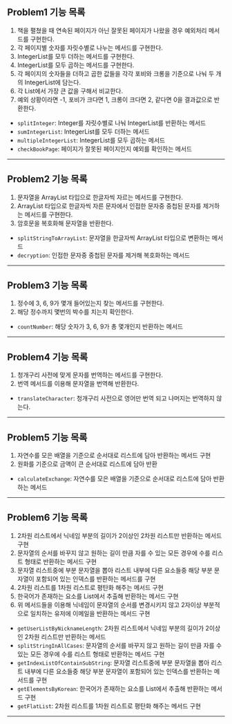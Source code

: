## Problem1 기능 목록
1. 책을 펼쳤을 때 연속된 페이지가 아닌 잘못된 페이지가 나왔을 경우 예외처리 메서드를 구현한다.
2. 각 페이지별 숫자를 자릿수별로 나누는 메서드를 구현한다.
3. IntegerList를 모두 더하는 메서드를 구현한다.
4. IntegerList를 모두 곱하는 메서드를 구현한다.
5. 각 페이지의 숫자들을 더하고 곱한 값들을 각각 포비와 크롱을 기준으로 나눠 두 개의 IntegerList에 담는다.
6. 각 List에서 가장 큰 값을 구해서 비교한다.
7. 예외 상황이라면 -1, 포비가 크다면 1, 크롱이 크다면 2, 같다면 0을 결과값으로 반환한다.

- <code>splitInteger</code>: Integer를 자릿수별로 나눠 IntegerList를 반환하는 메서드
- <code>sumIntegerList</code>: IntegerList를 모두 더하는 메서드
- <code>multipleIntegerList</code>: IntegerList를 모두 곱하는 메서드
- <code>checkBookPage</code>: 페이지가 잘못된 페이지인지 예외를 확인하는 메서드

---

## Problem2 기능 목록
1. 문자열을 ArrayList 타입으로 한글자씩 자르는 메서드를 구현한다.
2. ArrayList 타입으로 한글자씩 자른 문자에서 인접한 문자중 중첩된 문자를 제거하는 메서드를 구현한다.
3. 암호문을 복호화해 문자열을 반환한다.

- <code>splitStringToArrayList</code>: 문자열을 한글자씩 ArrayList 타입으로 변환하는 메서드
- <code>decryption</code>: 인접한 문자중 중첩된 문자를 제거해 복호화하는 메서드
---

## Problem3 기능 목록
1. 정수에 3, 6, 9가 몇개 들어있는지 찾는 메서드를 구현한다.
2. 해당 정수까지 몇번의 박수를 치는지 확인한다.

- <code>countNumber</code>: 해당 숫자가 3, 6, 9가 총 몇개인지 반환하는 메서드

---

## Problem4 기능 목록
1. 청개구리 사전에 맞게 문자를 번역하는 메서드를 구현한다.
2. 번역 메서드를 이용해 문자열을 번역해 반환한다.

- <code>translateCharacter</code>: 청개구리 사전으로 영어만 번역 되고 나머지는 번역하지 않는다.

---

## Problem5 기능 목록
1. 자연수를 모은 배열을 기준으로 순서대로 리스트에 담아 반환하는 메서드 구현
2. 원화를 기준으로 금액이 큰 순서대로 리스트에 담아 반환

- <code>calculateExchange</code>: 자연수를 모은 배열을 기준으로 순서대로 리스트에 담아 반환하는 메서드
---

## Problem6 기능 목록
1. 2차원 리스트에서 닉네임 부분의 길이가 2이상인 2차원 리스트만 반환하는 메서드 구현
2. 문자열의 순서를 바꾸지 않고 원하는 길이 만큼 자를 수 있는 모든 경우에 수를 리스트 형태로 반환하는 메서드 구현
3. 문자열 리스트중에 부분 문자열을 뽑아 리스트 내부에 다른 요소들중 해당 부분 문자열이 포함되어 있는 인덱스를 반환하는 메서드를 구현 
4. 2차원 리스트를 1차원 리스트로 평탄화 해주는 메서드 구현
5. 한국어가 존재하는 요소를 List에서 추출해 반환하는 메서드 구현
6. 위 메서드들을 이용해 닉네임이 문자열의 순서를 변경시키지 않고 2자이상 부분적으로 일치하는 유저에 이메일을 반환하는 메서드 구현

- <code>getUserListByNicknameLength</code>: 2차원 리스트에서 닉네임 부분의 길이가 2이상인 2차원 리스트만 반환하는 메서드
- <code>splitStringInAllCases</code>: 문자열의 순서를 바꾸지 않고 원하는 길이 만큼 자를 수 있는 모든 경우에 수를 리스트 형태로 반환하는 메서드 구현
- <code>getIndexListOfContainSubString</code>: 문자열 리스트중에 부분 문자열을 뽑아 리스트 내부에 다른 요소들중 해당 부분 문자열이 포함되어 있는 인덱스를 반환하는 메서드를 구현
- <code>getElementsByKorean</code>: 한국어가 존재하는 요소를 List에서 추출해 반환하는 메서드 구현
- <code>getFlatList</code>: 2차원 리스트를 1차원 리스트로 평탄화 해주는 메서드 구현

---


